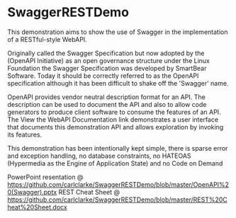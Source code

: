 # SwaggerRESTDemo
This demonstration aims to show the use of Swagger in the implementation of a RESTful-style WebAPI.

Originally called the Swagger Specification but now adopted by the (OpenAPI Initiative) as an open governance structure under the Linux Foundation the Swagger Specification was developed by SmartBear Software. Today it should be correctly referred to as the OpenAPI specification although it has been difficult to shake off the 'Swagger' name.

OpenAPI provides vendor neutral description format for an API. The description can be used to document the API and also to allow code generators to produce client software to consume the features of an API. The View the WebAPI Documentation link demonstrates a user interface that documents this demonstration API and allows exploration by invoking its features.

This demonstration has been intentionally kept simple, there is sparse error and exception handling, no database constraints, no HATEOAS (Hypermedia as the Engine of Application State) and no Code on Demand

PowerPoint resentation @ https://github.com/carlclarke/SwaggerRESTDemo/blob/master/OpenAPI%20(Swagger).pptx
REST Cheat Sheet @ https://github.com/carlclarke/SwaggerRESTDemo/blob/master/REST%20Cheat%20Sheet.docx
